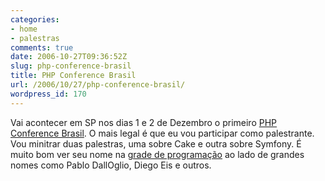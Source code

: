 ```yaml
---
categories:
- home
- palestras
comments: true
date: 2006-10-27T09:36:52Z
slug: php-conference-brasil
title: PHP Conference Brasil
url: /2006/10/27/php-conference-brasil/
wordpress_id: 170
---
```


Vai acontecer em SP nos dias 1 e 2 de Dezembro o primeiro [PHP Conference Brasil](http://www.prophp.com.br/phpconference.php). O mais legal é que eu vou participar como palestrante. Vou minitrar duas palestras, uma sobre Cake e outra sobre Symfony. É muito bom ver seu nome na [grade de programação](http://www.prophp.com.br/phpconference2006_programacao.htm) ao lado de grandes nomes como Pablo DallOglio, Diego Eis e outros.
